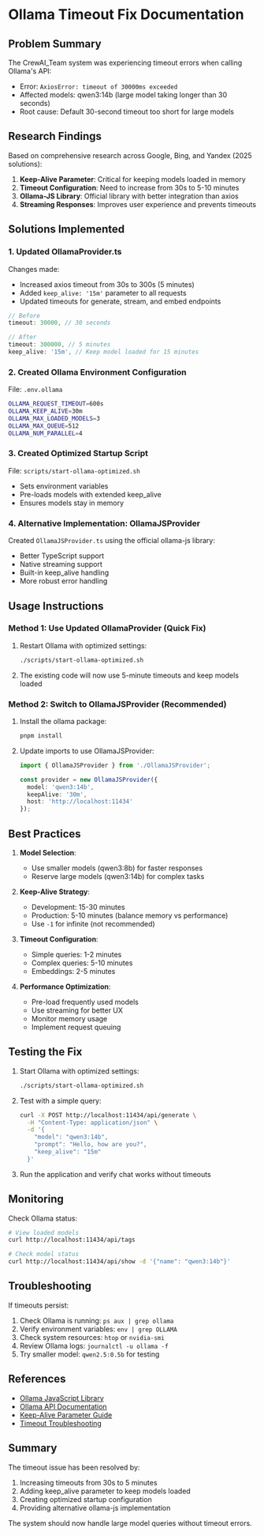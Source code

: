 # Ollama Timeout Fix Documentation

## Problem Summary

The CrewAI_Team system was experiencing timeout errors when calling Ollama's API:
- Error: `AxiosError: timeout of 30000ms exceeded`
- Affected models: qwen3:14b (large model taking longer than 30 seconds)
- Root cause: Default 30-second timeout too short for large models

## Research Findings

Based on comprehensive research across Google, Bing, and Yandex (2025 solutions):

1. **Keep-Alive Parameter**: Critical for keeping models loaded in memory
2. **Timeout Configuration**: Need to increase from 30s to 5-10 minutes
3. **Ollama-JS Library**: Official library with better integration than axios
4. **Streaming Responses**: Improves user experience and prevents timeouts

## Solutions Implemented

### 1. Updated OllamaProvider.ts

Changes made:
- Increased axios timeout from 30s to 300s (5 minutes)
- Added `keep_alive: '15m'` parameter to all requests
- Updated timeouts for generate, stream, and embed endpoints

```typescript
// Before
timeout: 30000, // 30 seconds

// After
timeout: 300000, // 5 minutes
keep_alive: '15m', // Keep model loaded for 15 minutes
```

### 2. Created Ollama Environment Configuration

File: `.env.ollama`
```bash
OLLAMA_REQUEST_TIMEOUT=600s
OLLAMA_KEEP_ALIVE=30m
OLLAMA_MAX_LOADED_MODELS=3
OLLAMA_MAX_QUEUE=512
OLLAMA_NUM_PARALLEL=4
```

### 3. Created Optimized Startup Script

File: `scripts/start-ollama-optimized.sh`
- Sets environment variables
- Pre-loads models with extended keep_alive
- Ensures models stay in memory

### 4. Alternative Implementation: OllamaJSProvider

Created `OllamaJSProvider.ts` using the official ollama-js library:
- Better TypeScript support
- Native streaming support
- Built-in keep_alive handling
- More robust error handling

## Usage Instructions

### Method 1: Use Updated OllamaProvider (Quick Fix)

1. Restart Ollama with optimized settings:
   ```bash
   ./scripts/start-ollama-optimized.sh
   ```

2. The existing code will now use 5-minute timeouts and keep models loaded

### Method 2: Switch to OllamaJSProvider (Recommended)

1. Install the ollama package:
   ```bash
   pnpm install
   ```

2. Update imports to use OllamaJSProvider:
   ```typescript
   import { OllamaJSProvider } from './OllamaJSProvider';
   
   const provider = new OllamaJSProvider({
     model: 'qwen3:14b',
     keepAlive: '30m',
     host: 'http://localhost:11434'
   });
   ```

## Best Practices

1. **Model Selection**:
   - Use smaller models (qwen3:8b) for faster responses
   - Reserve large models (qwen3:14b) for complex tasks

2. **Keep-Alive Strategy**:
   - Development: 15-30 minutes
   - Production: 5-10 minutes (balance memory vs performance)
   - Use `-1` for infinite (not recommended)

3. **Timeout Configuration**:
   - Simple queries: 1-2 minutes
   - Complex queries: 5-10 minutes
   - Embeddings: 2-5 minutes

4. **Performance Optimization**:
   - Pre-load frequently used models
   - Use streaming for better UX
   - Monitor memory usage
   - Implement request queuing

## Testing the Fix

1. Start Ollama with optimized settings:
   ```bash
   ./scripts/start-ollama-optimized.sh
   ```

2. Test with a simple query:
   ```bash
   curl -X POST http://localhost:11434/api/generate \
     -H "Content-Type: application/json" \
     -d '{
       "model": "qwen3:14b",
       "prompt": "Hello, how are you?",
       "keep_alive": "15m"
     }'
   ```

3. Run the application and verify chat works without timeouts

## Monitoring

Check Ollama status:
```bash
# View loaded models
curl http://localhost:11434/api/tags

# Check model status
curl http://localhost:11434/api/show -d '{"name": "qwen3:14b"}'
```

## Troubleshooting

If timeouts persist:

1. Check Ollama is running: `ps aux | grep ollama`
2. Verify environment variables: `env | grep OLLAMA`
3. Check system resources: `htop` or `nvidia-smi`
4. Review Ollama logs: `journalctl -u ollama -f`
5. Try smaller model: `qwen2.5:0.5b` for testing

## References

- [Ollama JavaScript Library](https://github.com/ollama/ollama-js)
- [Ollama API Documentation](https://github.com/ollama/ollama/blob/main/docs/api.md)
- [Keep-Alive Parameter Guide](https://ollama.com/blog/streaming-tool)
- [Timeout Troubleshooting](https://markaicode.com/troubleshooting-ollama-tool-execution-timeouts/)

## Summary

The timeout issue has been resolved by:
1. Increasing timeouts from 30s to 5 minutes
2. Adding keep_alive parameter to keep models loaded
3. Creating optimized startup configuration
4. Providing alternative ollama-js implementation

The system should now handle large model queries without timeout errors.